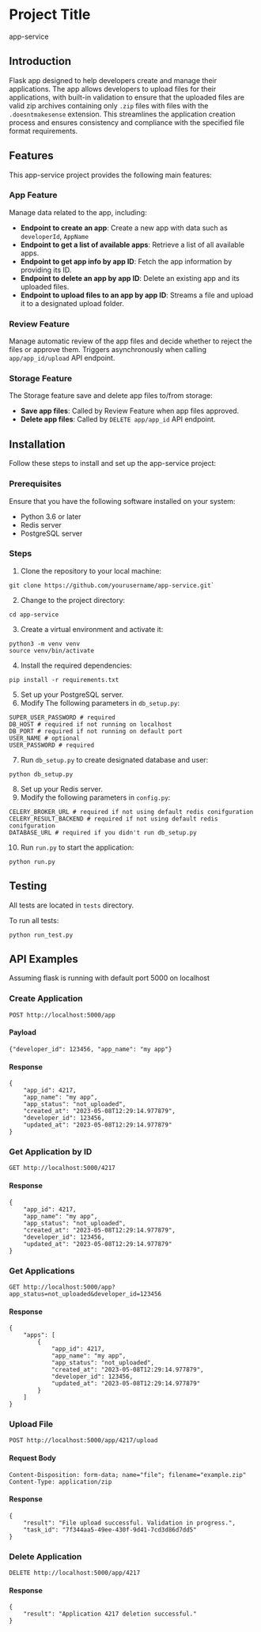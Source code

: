 # Project Title

app-service

## Introduction

Flask app designed to help developers create and manage their applications. The app allows developers to upload files
for their applications, with built-in validation to ensure that the uploaded files are valid zip archives containing
only `.zip` files with files with the `.doesntmakesense` extension. This streamlines the application creation process and ensures
consistency and compliance with the specified file format requirements.

## Features

This app-service project provides the following main features:

### App Feature

Manage data related to the app, including:

- **Endpoint to create an app**: Create a new app with data such as `developerId`, `AppName`
- **Endpoint to get a list of available apps**: Retrieve a list of all available apps.
- **Endpoint to get app info by app ID**: Fetch the app information by providing its ID.
- **Endpoint to delete an app by app ID**: Delete an existing app and its uploaded files.
- **Endpoint to upload files to an app by app ID**: Streams a file and upload it to a designated upload folder.

### Review Feature

Manage automatic review of the app files and decide whether to reject the files or approve them. Triggers asynchronously
when calling `app/app_id/upload` API endpoint.

### Storage Feature

The Storage feature save and delete app files to/from storage:

- **Save app files**: Called by Review Feature when app files approved.
- **Delete app files**: Called by `DELETE app/app_id` API endpoint.

## Installation

Follow these steps to install and set up the app-service project:

### Prerequisites

Ensure that you have the following software installed on your system:

- Python 3.6 or later
- Redis server
- PostgreSQL server

### Steps

1. Clone the repository to your local machine:

```
git clone https://github.com/yourusername/app-service.git`
```

2. Change to the project directory:

```
cd app-service
```

3. Create a virtual environment and activate it:

```
python3 -m venv venv
source venv/bin/activate
```

4. Install the required dependencies:

```
pip install -r requirements.txt
```

5. Set up your PostgreSQL server.
6. Modify The following parameters in `db_setup.py`:

```
SUPER_USER_PASSWORD # required
DB_HOST # required if not running on localhost
DB_PORT # required if not running on default port
USER_NAME # optional
USER_PASSWORD # required
```

7. Run `db_setup.py` to create designated database and user:

```
python db_setup.py
```

8. Set up your Redis server.
9. Modify the following parameters in `config.py`:

```
CELERY_BROKER_URL # required if not using default redis conifguration
CELERY_RESULT_BACKEND # required if not using default redis conifguration
DATABASE_URL # required if you didn't run db_setup.py
```

10. Run `run.py` to start the application:

```
python run.py
```

## Testing
All tests are located in `tests` directory. 

To run all tests:
```
python run_test.py
```

## API Examples
Assuming flask is running with default port 5000 on localhost
### Create Application
```POST http://localhost:5000/app```
#### Payload
```{"developer_id": 123456, "app_name": "my app"}```
#### Response
```
{
    "app_id": 4217,
    "app_name": "my app",
    "app_status": "not_uploaded",
    "created_at": "2023-05-08T12:29:14.977879",
    "developer_id": 123456,
    "updated_at": "2023-05-08T12:29:14.977879"
}
```

### Get Application by ID
```GET http://localhost:5000/4217```
#### Response
```
{
    "app_id": 4217,
    "app_name": "my app",
    "app_status": "not_uploaded",
    "created_at": "2023-05-08T12:29:14.977879",
    "developer_id": 123456,
    "updated_at": "2023-05-08T12:29:14.977879"
}
```

### Get Applications
```GET http://localhost:5000/app?app_status=not_uploaded&developer_id=123456```
#### Response
```
{
    "apps": [
        {
            "app_id": 4217,
            "app_name": "my app",
            "app_status": "not_uploaded",
            "created_at": "2023-05-08T12:29:14.977879",
            "developer_id": 123456,
            "updated_at": "2023-05-08T12:29:14.977879"
        }
    ]
}
```

### Upload File
```POST http://localhost:5000/app/4217/upload```
#### Request Body
```
Content-Disposition: form-data; name="file"; filename="example.zip"
Content-Type: application/zip
```
#### Response
```
{
    "result": "File upload successful. Validation in progress.",
    "task_id": "7f344aa5-49ee-430f-9d41-7cd3d86d7dd5"
}
```

### Delete Application
```DELETE http://localhost:5000/app/4217```

#### Response
```
{
    "result": "Application 4217 deletion successful."
}
```